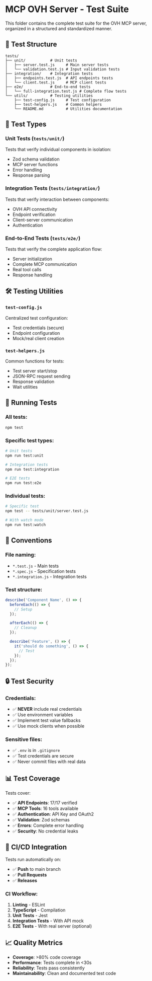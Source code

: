 # MCP OVH Server - Test Suite

This folder contains the complete test suite for the OVH MCP server, organized in a structured and standardized manner.

## 📁 Test Structure

```
tests/
├── unit/           # Unit tests
│   ├── server.test.js     # Main server tests
│   └── validation.test.js # Input validation tests
├── integration/    # Integration tests
│   ├── endpoints.test.js  # API endpoints tests
│   └── client.test.js     # MCP client tests
├── e2e/            # End-to-end tests
│   └── full-integration.test.js # Complete flow tests
└── utils/          # Testing utilities
    ├── test-config.js     # Test configuration
    ├── test-helpers.js    # Common helpers
    └── README.md          # Utilities documentation
```

## 🧪 Test Types

### Unit Tests (`tests/unit/`)
Tests that verify individual components in isolation:
- Zod schema validation
- MCP server functions
- Error handling
- Response parsing

### Integration Tests (`tests/integration/`)
Tests that verify interaction between components:
- OVH API connectivity
- Endpoint verification
- Client-server communication
- Authentication

### End-to-End Tests (`tests/e2e/`)
Tests that verify the complete application flow:
- Server initialization
- Complete MCP communication
- Real tool calls
- Response handling

## 🛠️ Testing Utilities

### `test-config.js`
Centralized test configuration:
- Test credentials (secure)
- Endpoint configuration
- Mock/real client creation

### `test-helpers.js`
Common functions for tests:
- Test server start/stop
- JSON-RPC request sending
- Response validation
- Wait utilities

## 🚀 Running Tests

### All tests:
```bash
npm test
```

### Specific test types:
```bash
# Unit tests
npm run test:unit

# Integration tests
npm run test:integration

# E2E tests
npm run test:e2e
```

### Individual tests:
```bash
# Specific test
npm test -- tests/unit/server.test.js

# With watch mode
npm run test:watch
```

## 📝 Conventions

### File naming:
- `*.test.js` - Main tests
- `*.spec.js` - Specification tests
- `*.integration.js` - Integration tests

### Test structure:
```javascript
describe('Component Name', () => {
  beforeEach(() => {
    // Setup
  });

  afterEach(() => {
    // Cleanup
  });

  describe('Feature', () => {
    it('should do something', () => {
      // Test
    });
  });
});
```

## 🔒 Test Security

### Credentials:
- ✅ **NEVER** include real credentials
- ✅ Use environment variables
- ✅ Implement test value fallbacks
- ✅ Use mock clients when possible

### Sensitive files:
- ✅ `.env` is in `.gitignore`
- ✅ Test credentials are secure
- ✅ Never commit files with real data

## 📊 Test Coverage

Tests cover:
- ✅ **API Endpoints**: 17/17 verified
- ✅ **MCP Tools**: 16 tools available
- ✅ **Authentication**: API Key and OAuth2
- ✅ **Validation**: Zod schemas
- ✅ **Errors**: Complete error handling
- ✅ **Security**: No credential leaks

## 🔄 CI/CD Integration

Tests run automatically on:
- ✅ **Push** to main branch
- ✅ **Pull Requests**
- ✅ **Releases**

### CI Workflow:
1. **Linting** - ESLint
2. **TypeScript** - Compilation
3. **Unit Tests** - Jest
4. **Integration Tests** - With API mock
5. **E2E Tests** - With real server (optional)

## 📈 Quality Metrics

- **Coverage**: >80% code coverage
- **Performance**: Tests complete in <30s
- **Reliability**: Tests pass consistently
- **Maintainability**: Clean and documented test code
